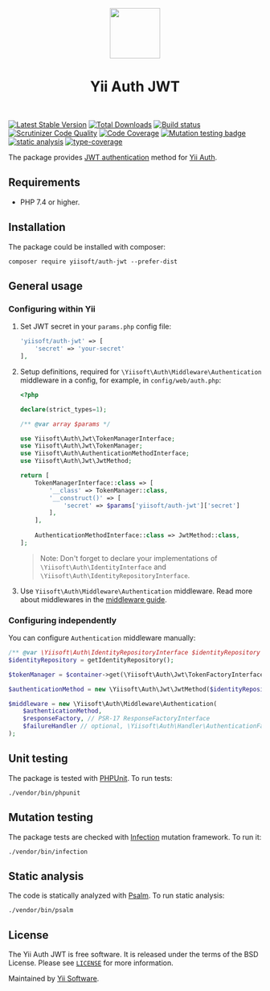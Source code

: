 <p align="center">
    <a href="https://github.com/yiisoft" target="_blank">
        <img src="https://github.com/yiisoft.png" height="100px">
    </a>
    <h1 align="center">Yii Auth JWT</h1>
    <br>
</p>

[![Latest Stable Version](https://poser.pugx.org/yiisoft/auth-jwt/v/stable.png)](https://packagist.org/packages/yiisoft/auth-jwt)
[![Total Downloads](https://poser.pugx.org/yiisoft/auth-jwt/downloads.png)](https://packagist.org/packages/yiisoft/auth-jwt)
[![Build status](https://github.com/yiisoft/auth-jwt/workflows/build/badge.svg)](https://github.com/yiisoft/auth-jwt/actions)
[![Scrutinizer Code Quality](https://scrutinizer-ci.com/g/yiisoft/auth-jwt/badges/quality-score.png?b=master)](https://scrutinizer-ci.com/g/yiisoft/auth-jwt/?branch=master)
[![Code Coverage](https://scrutinizer-ci.com/g/yiisoft/auth-jwt/badges/coverage.png?b=master)](https://scrutinizer-ci.com/g/yiisoft/auth-jwt/?branch=master)
[![Mutation testing badge](https://img.shields.io/endpoint?style=flat&url=https%3A%2F%2Fbadge-api.stryker-mutator.io%2Fgithub.com%2Fyiisoft%2Fauth-jwt%2Fmaster)](https://dashboard.stryker-mutator.io/reports/github.com/yiisoft/auth-jwt/master)
[![static analysis](https://github.com/yiisoft/auth-jwt/workflows/static%20analysis/badge.svg)](https://github.com/yiisoft/auth-jwt/actions?query=workflow%3A%22static+analysis%22)
[![type-coverage](https://shepherd.dev/github/yiisoft/auth-jwt/coverage.svg)](https://shepherd.dev/github/yiisoft/auth-jwt)

The package provides [JWT authentication](https://tools.ietf.org/html/rfc7519) method for [Yii Auth](https://github.com/yiisoft/auth/).

## Requirements

- PHP 7.4 or higher.

## Installation

The package could be installed with composer:

```
composer require yiisoft/auth-jwt --prefer-dist
```

## General usage

### Configuring within Yii

1. Set JWT secret in your `params.php` config file:
    ```php
    'yiisoft/auth-jwt' => [
        'secret' => 'your-secret'
    ],
    ```
2. Setup definitions, required for `\Yiisoft\Auth\Middleware\Authentication` middleware in a config, for example,
   in `config/web/auth.php`:
   ```php   
   <?php
   
   declare(strict_types=1);
   
   /** @var array $params */
   
   use Yiisoft\Auth\Jwt\TokenManagerInterface;
   use Yiisoft\Auth\Jwt\TokenManager;
   use Yiisoft\Auth\AuthenticationMethodInterface;
   use Yiisoft\Auth\Jwt\JwtMethod;
   
   return [
       TokenManagerInterface::class => [
           '__class' => TokenManager::class,
           '__construct()' => [
               'secret' => $params['yiisoft/auth-jwt']['secret']
           ],
       ],
       
       AuthenticationMethodInterface::class => JwtMethod::class,
   ];
   ```
   > Note: Don't forget to declare your implementations of `\Yiisoft\Auth\IdentityInterface` and `\Yiisoft\Auth\IdentityRepositoryInterface`.

3. Use `Yiisoft\Auth\Middleware\Authentication` middleware.
   Read more about middlewares in the [middleware guide](https://github.com/yiisoft/docs/blob/master/guide/en/structure/middleware.md). 

### Configuring independently

You can configure `Authentication` middleware manually:

```php
/** @var \Yiisoft\Auth\IdentityRepositoryInterface $identityRepository */
$identityRepository = getIdentityRepository();

$tokenManager = $container->get(\Yiisoft\Auth\Jwt\TokenFactoryInterface::class);

$authenticationMethod = new \Yiisoft\Auth\Jwt\JwtMethod($identityRepository, $tokenManager);

$middleware = new \Yiisoft\Auth\Middleware\Authentication(
    $authenticationMethod,
    $responseFactory, // PSR-17 ResponseFactoryInterface
    $failureHandler // optional, \Yiisoft\Auth\Handler\AuthenticationFailureHandler by default
);
```

## Unit testing

The package is tested with [PHPUnit](https://phpunit.de/). To run tests:

```shell
./vendor/bin/phpunit
```

## Mutation testing

The package tests are checked with [Infection](https://infection.github.io/) mutation framework. To run it:

```shell
./vendor/bin/infection
```

## Static analysis

The code is statically analyzed with [Psalm](https://psalm.dev/). To run static analysis:

```shell
./vendor/bin/psalm
```

## License

The Yii Auth JWT is free software. It is released under the terms of the BSD License.
Please see [`LICENSE`](./LICENSE.md) for more information.

Maintained by [Yii Software](https://www.yiiframework.com/).
